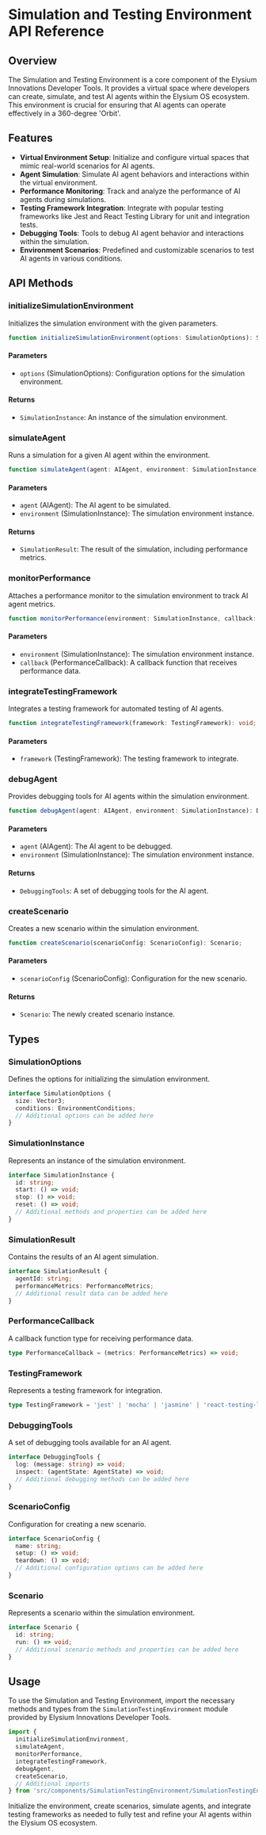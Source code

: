 # Simulation and Testing Environment API Reference

## Overview

The Simulation and Testing Environment is a core component of the Elysium Innovations Developer Tools. It provides a virtual space where developers can create, simulate, and test AI agents within the Elysium OS ecosystem. This environment is crucial for ensuring that AI agents can operate effectively in a 360-degree 'Orbit'.

## Features

- **Virtual Environment Setup**: Initialize and configure virtual spaces that mimic real-world scenarios for AI agents.
- **Agent Simulation**: Simulate AI agent behaviors and interactions within the virtual environment.
- **Performance Monitoring**: Track and analyze the performance of AI agents during simulations.
- **Testing Framework Integration**: Integrate with popular testing frameworks like Jest and React Testing Library for unit and integration tests.
- **Debugging Tools**: Tools to debug AI agent behavior and interactions within the simulation.
- **Environment Scenarios**: Predefined and customizable scenarios to test AI agents in various conditions.

## API Methods

### initializeSimulationEnvironment

Initializes the simulation environment with the given parameters.

```typescript
function initializeSimulationEnvironment(options: SimulationOptions): SimulationInstance;
```

#### Parameters

- `options` (SimulationOptions): Configuration options for the simulation environment.

#### Returns

- `SimulationInstance`: An instance of the simulation environment.

### simulateAgent

Runs a simulation for a given AI agent within the environment.

```typescript
function simulateAgent(agent: AIAgent, environment: SimulationInstance): SimulationResult;
```

#### Parameters

- `agent` (AIAgent): The AI agent to be simulated.
- `environment` (SimulationInstance): The simulation environment instance.

#### Returns

- `SimulationResult`: The result of the simulation, including performance metrics.

### monitorPerformance

Attaches a performance monitor to the simulation environment to track AI agent metrics.

```typescript
function monitorPerformance(environment: SimulationInstance, callback: PerformanceCallback): void;
```

#### Parameters

- `environment` (SimulationInstance): The simulation environment instance.
- `callback` (PerformanceCallback): A callback function that receives performance data.

### integrateTestingFramework

Integrates a testing framework for automated testing of AI agents.

```typescript
function integrateTestingFramework(framework: TestingFramework): void;
```

#### Parameters

- `framework` (TestingFramework): The testing framework to integrate.

### debugAgent

Provides debugging tools for AI agents within the simulation environment.

```typescript
function debugAgent(agent: AIAgent, environment: SimulationInstance): DebuggingTools;
```

#### Parameters

- `agent` (AIAgent): The AI agent to be debugged.
- `environment` (SimulationInstance): The simulation environment instance.

#### Returns

- `DebuggingTools`: A set of debugging tools for the AI agent.

### createScenario

Creates a new scenario within the simulation environment.

```typescript
function createScenario(scenarioConfig: ScenarioConfig): Scenario;
```

#### Parameters

- `scenarioConfig` (ScenarioConfig): Configuration for the new scenario.

#### Returns

- `Scenario`: The newly created scenario instance.

## Types

### SimulationOptions

Defines the options for initializing the simulation environment.

```typescript
interface SimulationOptions {
  size: Vector3;
  conditions: EnvironmentConditions;
  // Additional options can be added here
}
```

### SimulationInstance

Represents an instance of the simulation environment.

```typescript
interface SimulationInstance {
  id: string;
  start: () => void;
  stop: () => void;
  reset: () => void;
  // Additional methods and properties can be added here
}
```

### SimulationResult

Contains the results of an AI agent simulation.

```typescript
interface SimulationResult {
  agentId: string;
  performanceMetrics: PerformanceMetrics;
  // Additional result data can be added here
}
```

### PerformanceCallback

A callback function type for receiving performance data.

```typescript
type PerformanceCallback = (metrics: PerformanceMetrics) => void;
```

### TestingFramework

Represents a testing framework for integration.

```typescript
type TestingFramework = 'jest' | 'mocha' | 'jasmine' | 'react-testing-library';
```

### DebuggingTools

A set of debugging tools available for an AI agent.

```typescript
interface DebuggingTools {
  log: (message: string) => void;
  inspect: (agentState: AgentState) => void;
  // Additional debugging methods can be added here
}
```

### ScenarioConfig

Configuration for creating a new scenario.

```typescript
interface ScenarioConfig {
  name: string;
  setup: () => void;
  teardown: () => void;
  // Additional configuration options can be added here
}
```

### Scenario

Represents a scenario within the simulation environment.

```typescript
interface Scenario {
  id: string;
  run: () => void;
  // Additional scenario methods and properties can be added here
}
```

## Usage

To use the Simulation and Testing Environment, import the necessary methods and types from the `SimulationTestingEnvironment` module provided by Elysium Innovations Developer Tools.

```typescript
import {
  initializeSimulationEnvironment,
  simulateAgent,
  monitorPerformance,
  integrateTestingFramework,
  debugAgent,
  createScenario,
  // Additional imports
} from 'src/components/SimulationTestingEnvironment/SimulationTestingEnvironment';
```

Initialize the environment, create scenarios, simulate agents, and integrate testing frameworks as needed to fully test and refine your AI agents within the Elysium OS ecosystem.